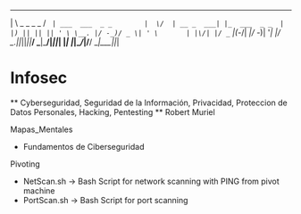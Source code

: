  ___               __ _                        __  __            _             
|   \  _  _  _ _  / _` | ___  ___  _ _        |  \/  | __ _  ___| |_  ___  _ _ 
| |) || || || ' \ \__. |/ -_)/ _ \| ' \       | |\/| |/ _` |(_-/|  _|/ -_)| '_|
|___/  \_._||_||_||___/ \___|\___/|_||_|      |_|  |_|\__/_|/__/ \__|\___||_|  

# Infosec


** Cyberseguridad, Seguridad de la Información, Privacidad, Proteccion de Datos Personales, Hacking, Pentesting **
Robert Muriel           


Mapas_Mentales
- Fundamentos de Ciberseguridad


Pivoting
- NetScan.sh -> Bash Script for network scanning with PING from pivot machine
- PortScan.sh -> Bash Script for port scanning
